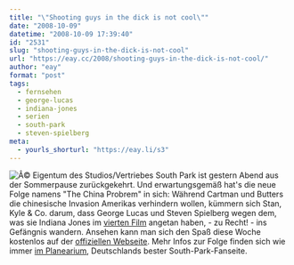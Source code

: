 ```yaml
---
title: "\"Shooting guys in the dick is not cool\""
date: "2008-10-09"
datetime: "2008-10-09 17:39:40"
id: "2531"
slug: "shooting-guys-in-the-dick-is-not-cool"
url: "https://eay.cc/2008/shooting-guys-in-the-dick-is-not-cool/"
author: "eay"
format: "post"
tags:
  - fernsehen
  - george-lucas
  - indiana-jones
  - serien
  - south-park
  - steven-spielberg
meta:
  - yourls_shorturl: "https://eay.li/s3"
---
```


![](/uploads/2008/southparkindy.jpg "Â© Eigentum des Studios/Vertriebes") South Park ist gestern Abend aus der Sommerpause zurückgekehrt. Und erwartungsgemäß hat's die neue Folge namens "The China Probrem" in sich: Während Cartman und Butters die chinesische Invasion Amerikas verhindern wollen, kümmern sich Stan, Kyle & Co. darum, dass George Lucas und Steven Spielberg wegen dem, was sie Indiana Jones im [vierten Film](//eay.cc/2008/indy-und-et/) angetan haben, - zu Recht! - ins Gefängnis wandern. Ansehen kann man sich den Spaß diese Woche kostenlos auf der [offiziellen Webseite](http://www.southparkstudios.com/). Mehr Infos zur Folge finden sich wie immer [im Planearium](http://www.planearium.de/1208.php), Deutschlands bester South-Park-Fanseite.
